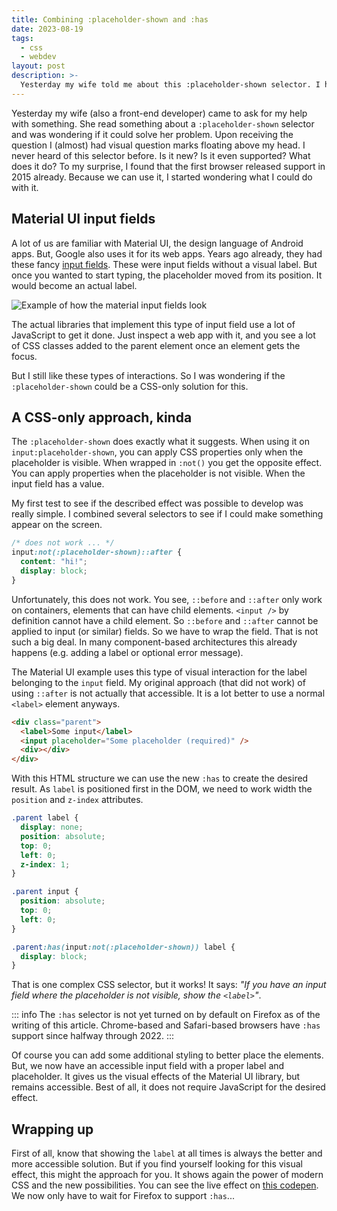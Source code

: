 ```yaml
---
title: Combining :placeholder-shown and :has
date: 2023-08-19
tags:
  - css
  - webdev
layout: post
description: >-
  Yesterday my wife told me about this :placeholder-shown selector. I had visual question marks above my head because I never heard of it before. But it sparked curiosity about what it could give me.
---
```


Yesterday my wife (also a front-end developer) came to ask for my help with something. She read something about a `:placeholder-shown` selector and was wondering if it could solve her problem. Upon receiving the question I (almost) had visual question marks floating above my head. I never heard of this selector before. Is it new? Is it even supported? What does it do? To my surprise, I found that the first browser released support in 2015 already. Because we can use it, I started wondering what I could do with it.

## Material UI input fields

A lot of us are familiar with Material UI, the design language of Android apps. But, Google also uses it for its web apps. Years ago already, they had these fancy [input fields](https://m3.material.io/components/text-fields/overview). These were input fields without a visual label. But once you wanted to start typing, the placeholder moved from its position. It would become an actual label.

![Example of how the material input fields look](/img/material-input-field.png)

The actual libraries that implement this type of input field use a lot of JavaScript to get it done. Just inspect a web app with it, and you see a lot of CSS classes added to the parent element once an element gets the focus.

But I still like these types of interactions. So I was wondering if the `:placeholder-shown` could be a CSS-only solution for this.

## A CSS-only approach, kinda

The `:placeholder-shown` does exactly what it suggests. When using it on `input:placeholder-shown`, you can apply CSS properties only when the placeholder is visible. When wrapped in `:not()` you get the opposite effect. You can apply properties when the placeholder is not visible. When the input field has a value.

My first test to see if the described effect was possible to develop was really simple. I combined several selectors to see if I could make something appear on the screen.

```css
/* does not work ... */
input:not(:placeholder-shown)::after {
  content: "hi!";
  display: block;
}
```

Unfortunately, this does not work. You see, `::before` and `::after` only work on containers, elements that can have child elements. `<input />` by definition cannot have a child element. So `::before` and `::after` cannot be applied to input (or similar) fields. So we have to wrap the field. That is not such a big deal. In many component-based architectures this already happens (e.g. adding a label or optional error message).

The Material UI example uses this type of visual interaction for the label belonging to the `input` field. My original approach (that did not work) of using `::after` is not actually that accessible. It is a lot better to use a normal `<label>` element anyways.

```html
<div class="parent">
  <label>Some input</label>
  <input placeholder="Some placeholder (required)" />
  <div></div>
</div>
```

With this HTML structure we can use the new `:has` to create the desired result. As `label` is positioned first in the DOM, we need to work width the `position` and `z-index` attributes.

```css
.parent label {
  display: none;
  position: absolute;
  top: 0;
  left: 0;
  z-index: 1;
}

.parent input {
  position: absolute;
  top: 0;
  left: 0;
}

.parent:has(input:not(:placeholder-shown)) label {
  display: block;
}
```

That is one complex CSS selector, but it works! It says: _"If you have an input field where the placeholder is not visible, show the `<label>`"_.

::: info
The `:has` selector is not yet turned on by default on Firefox as of the writing of this article. Chrome-based and Safari-based browsers have `:has` support since halfway through 2022.
:::

Of course you can add some additional styling to better place the elements. But, we now have an accessible input field with a proper label and placeholder. It gives us the visual effects of the Material UI library, but remains accessible. Best of all, it does not require JavaScript for the desired effect.

## Wrapping up

First of all, know that showing the `label` at all times is always the better and more accessible solution. But if you find yourself looking for this visual effect, this might the approach for you. It shows again the power of modern CSS and the new possibilities. You can see the live effect on [this codepen](https://codepen.io/vyckes/pen/poqoOvE). We now only have to wait for Firefox to support `:has`...
